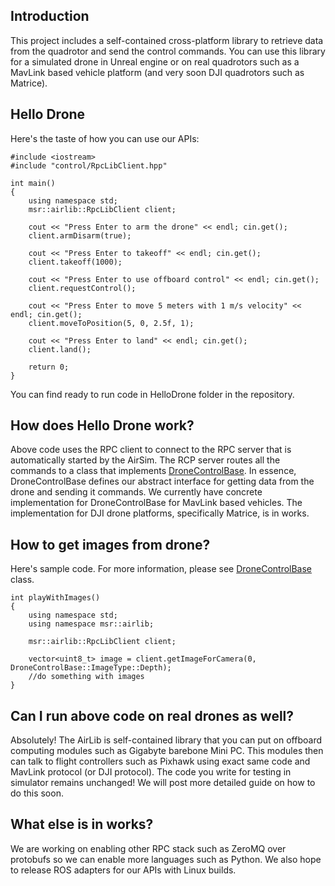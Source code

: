 ## Introduction
This project includes a self-contained cross-platform library to retrieve data from the quadrotor and send the control commands. You can use this library for a simulated drone in Unreal engine or on real quadrotors such as a MavLink based vehicle platform (and very soon DJI quadrotors such as Matrice).

## Hello Drone
Here's the taste of how you can use our APIs:

```
#include <iostream>
#include "control/RpcLibClient.hpp"

int main() 
{
    using namespace std;
    msr::airlib::RpcLibClient client;

    cout << "Press Enter to arm the drone" << endl; cin.get();
    client.armDisarm(true);

    cout << "Press Enter to takeoff" << endl; cin.get();
    client.takeoff(1000);

    cout << "Press Enter to use offboard control" << endl; cin.get();
    client.requestControl();

    cout << "Press Enter to move 5 meters with 1 m/s velocity" << endl; cin.get();
    client.moveToPosition(5, 0, 2.5f, 1);

    cout << "Press Enter to land" << endl; cin.get();
    client.land();

    return 0;
}

```

You can find ready to run code in HelloDrone folder in the repository.

## How does Hello Drone work?
Above code uses the RPC client to connect to the RPC server that is automatically started by the AirSim. The RCP server routes all the commands to a class that implements [DroneControlBase](../AirLib/include/control/DroneControlBase.hpp). In essence, DroneControlBase defines our abstract interface for getting data from the drone and sending it commands. We currently have concrete implementation for DroneControlBase for MavLink based vehicles. The implementation for DJI drone platforms, specifically Matrice, is in works.

## How to get images from drone?
Here's sample code. For more information, please see [DroneControlBase](../AirLib/include/control/DroneControlBase.hpp) class.

```
int playWithImages() 
{
    using namespace std;
    using namespace msr::airlib;
    
    msr::airlib::RpcLibClient client;

    vector<uint8_t> image = client.getImageForCamera(0, DroneControlBase::ImageType::Depth);
    //do something with images
}
```

## Can I run above code on real drones as well?
Absolutely! The AirLib is self-contained library that you can put on offboard computing modules such as Gigabyte barebone Mini PC. This modules then can talk to flight controllers such as Pixhawk using exact same code and MavLink protocol (or DJI protocol). The code you write for testing in simulator remains unchanged! We will post more detailed guide on how to do this soon.

## What else is in works?
We are working on enabling other RPC stack such as ZeroMQ over protobufs so we can enable more languages such as Python. We also hope to release ROS adapters for our APIs with Linux builds.
